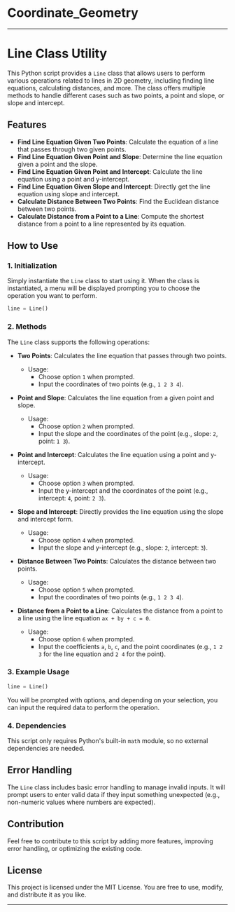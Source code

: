 # Coordinate_Geometry

---

# Line Class Utility

This Python script provides a `Line` class that allows users to perform various operations related to lines in 2D geometry, including finding line equations, calculating distances, and more. The class offers multiple methods to handle different cases such as two points, a point and slope, or slope and intercept.

## Features

- **Find Line Equation Given Two Points**: Calculate the equation of a line that passes through two given points.
- **Find Line Equation Given Point and Slope**: Determine the line equation given a point and the slope.
- **Find Line Equation Given Point and Intercept**: Calculate the line equation using a point and y-intercept.
- **Find Line Equation Given Slope and Intercept**: Directly get the line equation using slope and intercept.
- **Calculate Distance Between Two Points**: Find the Euclidean distance between two points.
- **Calculate Distance from a Point to a Line**: Compute the shortest distance from a point to a line represented by its equation.

## How to Use

### 1. **Initialization**

Simply instantiate the `Line` class to start using it. When the class is instantiated, a menu will be displayed prompting you to choose the operation you want to perform.

```python
line = Line()
```

### 2. **Methods**

The `Line` class supports the following operations:

- **Two Points**: Calculates the line equation that passes through two points.
    - Usage:
        - Choose option `1` when prompted.
        - Input the coordinates of two points (e.g., `1 2 3 4`).

- **Point and Slope**: Calculates the line equation from a given point and slope.
    - Usage:
        - Choose option `2` when prompted.
        - Input the slope and the coordinates of the point (e.g., slope: `2`, point: `1 3`).

- **Point and Intercept**: Calculates the line equation using a point and y-intercept.
    - Usage:
        - Choose option `3` when prompted.
        - Input the y-intercept and the coordinates of the point (e.g., intercept: `4`, point: `2 3`).

- **Slope and Intercept**: Directly provides the line equation using the slope and intercept form.
    - Usage:
        - Choose option `4` when prompted.
        - Input the slope and y-intercept (e.g., slope: `2`, intercept: `3`).

- **Distance Between Two Points**: Calculates the distance between two points.
    - Usage:
        - Choose option `5` when prompted.
        - Input the coordinates of two points (e.g., `1 2 3 4`).

- **Distance from a Point to a Line**: Calculates the distance from a point to a line using the line equation `ax + by + c = 0`.
    - Usage:
        - Choose option `6` when prompted.
        - Input the coefficients `a`, `b`, `c`, and the point coordinates (e.g., `1 2 3` for the line equation and `2 4` for the point).

### 3. **Example Usage**

```python
line = Line()
```

You will be prompted with options, and depending on your selection, you can input the required data to perform the operation.

### 4. **Dependencies**

This script only requires Python's built-in `math` module, so no external dependencies are needed.

## Error Handling

The `Line` class includes basic error handling to manage invalid inputs. It will prompt users to enter valid data if they input something unexpected (e.g., non-numeric values where numbers are expected).

## Contribution

Feel free to contribute to this script by adding more features, improving error handling, or optimizing the existing code.

## License

This project is licensed under the MIT License. You are free to use, modify, and distribute it as you like.

---


